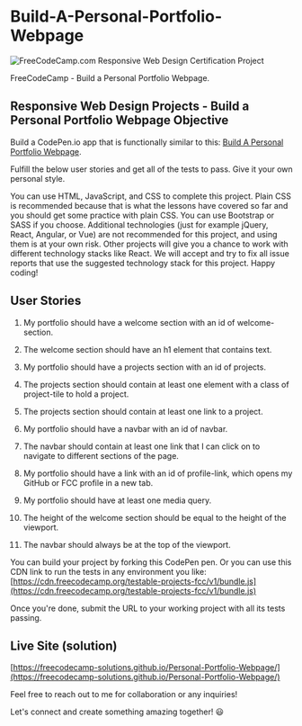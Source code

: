 # Build-A-Personal-Portfolio-Webpage

![FreeCodeCamp.com Responsive Web Design Certification Project](https://www.freecodecamp.org/learn/responsive-web-design/responsive-web-design-projects/build-a-personal-portfolio-webpage)

FreeCodeCamp - Build a Personal Portfolio Webpage.

## Responsive Web Design Projects - Build a Personal Portfolio Webpage Objective
Build a CodePen.io app that is functionally similar to this: [Build A Personal Portfolio Webpage](https://codepen.io/freeCodeCamp/full/zNBOYG).

Fulfill the below user stories and get all of the tests to pass. Give it your own personal style.

You can use HTML, JavaScript, and CSS to complete this project. Plain CSS is recommended because that is what the lessons have covered so far and you should get some practice with plain CSS. You can use Bootstrap or SASS if you choose. Additional technologies (just for example jQuery, React, Angular, or Vue) are not recommended for this project, and using them is at your own risk. Other projects will give you a chance to work with different technology stacks like React. We will accept and try to fix all issue reports that use the suggested technology stack for this project. Happy coding!

## User Stories

1. My portfolio should have a welcome section with an id of welcome-section.

2. The welcome section should have an h1 element that contains text.

3. My portfolio should have a projects section with an id of projects.

4. The projects section should contain at least one element with a class of project-tile to hold a project.

5. The projects section should contain at least one link to a project.

6. My portfolio should have a navbar with an id of navbar.

7. The navbar should contain at least one link that I can click on to navigate to different sections of the page.

8. My portfolio should have a link with an id of profile-link, which opens my GitHub or FCC profile in a new tab.

9. My portfolio should have at least one media query.

10. The height of the welcome section should be equal to the height of the viewport.

11. The navbar should always be at the top of the viewport.

You can build your project by forking this CodePen pen. Or you can use this CDN link to run the tests in any environment you like: [https://cdn.freecodecamp.org/testable-projects-fcc/v1/bundle.js](https://cdn.freecodecamp.org/testable-projects-fcc/v1/bundle.js)

Once you're done, submit the URL to your working project with all its tests passing.

## Live Site (solution)
[https://freecodecamp-solutions.github.io/Personal-Portfolio-Webpage/](https://freecodecamp-solutions.github.io/Personal-Portfolio-Webpage/)


Feel free to reach out to me for collaboration or any inquiries!

Let's connect and create something amazing together! 😃
